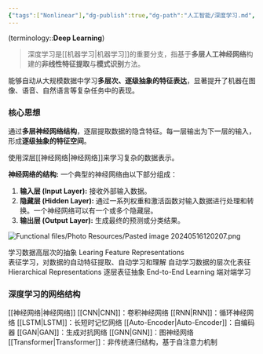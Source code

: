 ```yaml
---
{"tags":["Nonlinear"],"dg-publish":true,"dg-path":"人工智能/深度学习.md","permalink":"/人工智能/深度学习/","dgPassFrontmatter":true,"noteIcon":"","created":"2024-05-21T15:20:28.454+08:00","updated":"2025-08-03T10:59:31.452+08:00"}
---
```



(terminology::**Deep Learning**)
> 深度学习是[[机器学习\|机器学习]]的重要分支，指基于**多层人工神经网络**构建的**非线性特征提取**与**模式识别**方法。

能够自动从大规模数据中学习**多层次、逐级抽象的特征表达**，显著提升了机器在图像、语音、自然语言等复杂任务中的表现。

### 核心思想
通过**多层神经网络结构**，逐层提取数据的隐含特征。每一层输出为下一层的输入，形成**逐级抽象的特征空间**。

使用深层[[神经网络\|神经网络]]来学习复杂的数据表示。 

**神经网络的结构:** 一个典型的神经网络由以下部分组成：
1. **输入层 (Input Layer):** 接收外部输入数据。
2. **隐藏层 (Hidden Layer):** 通过一系列权重和激活函数对输入数据进行处理和转换。一个神经网络可以有一个或多个隐藏层。
3. **输出层 (Output Layer):** 生成最终的预测或分类结果。

![Functional files/Photo Resources/Pasted image 20240516120207.png](/img/user/Functional%20files/Photo%20Resources/Pasted%20image%2020240516120207.png)

学习数据高层次的抽象 Learing  Feature Representations  
表征学习，对数据的自动特征提取、自动学习和理解
自动学习数据的层次化表征
Hierarchical Representations 逐层表征抽象
End-to-End  Learning   端对端学习

### 深度学习的网络结构
[[神经网络\|神经网络]]
[[CNN\|CNN]]：卷积神经网络
[[RNN\|RNN]]：循环神经网络
[[LSTM\|LSTM]]：长短时记忆网络
[[Auto-Encoder\|Auto-Encoder]]：自编码器
[[GAN\|GAN]]：生成对抗网络
[[GNN\|GNN]]：图神经网络
[[Transformer\|Transformer]]：非传统递归结构，基于自注意力机制

